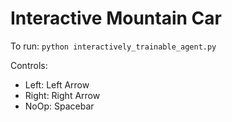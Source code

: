 # Interactive Mountain Car

To run: `python interactively_trainable_agent.py`

Controls:

- Left:     Left Arrow
- Right:    Right Arrow
- NoOp:     Spacebar
